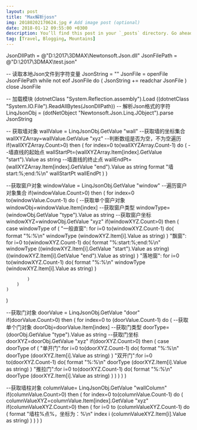 ```yaml
---
layout: post
title: "Max解析josn"
img: 20180202170624.jpg # Add image post (optional)
date: 2018-01-12 09:55:00 +0300
description: You’ll find this post in your `_posts` directory. Go ahead and edit it and re-build the site to see your changes. # Add post description (optional)
tag: [Travel, Blogging, Mountains]
---
```

JsonDllPath = @"D:\2017\3DMAX\Newtonsoft.Json.dll"
JsonFilePath = @"D:\2017\3DMAX\test.json"

-- 读取本地Json文件到字符变量
JsonString = ""
JsonFile = openFile JsonFilePath
while not eof JsonFile do
(
	JsonString += readchar JsonFile
)
close JsonFile


-- 加载模块
(dotnetClass "System.Reflection.assembly").Load ((dotnetClass "System.IO.File").ReadAllBytes(JsonDllPath))
-- 解析Json格式的字符
LinqJsonObj = (dotNetObject "Newtonsoft.Json.Linq.JObject").parse JsonString

-- 获取墙对象
wallValue = LinqJsonObj.GetValue "wall"
--获取墙的坐标集合
wallXYZArray=wallValue.GetValue "xyz"
--判断数组是否为空，不为空遍历
if(wallXYZArray.Count>0) then
(
  for index=0 to(wallXYZArray.Count-1) do
  (
	  --墙直线的起始点
	  wallStartPt=(wallXYZArray.Item[index].GetValue "start").Value as string
	  --墙直线的终止点
	  wallEndPt=(wallXYZArray.Item[index].GetValue "end").Value as string
	  format "墙start:%;end:%\n" wallStartPt wallEndPt
  )
)

--获取窗户对象
windowValue = LinqJsonObj.GetValue "window"
--遍历窗户对象集合
if(windowValue.Count>0) then
(
	for index=0 to(windowValue.Count-1) do
	(
		--获取单个窗户对象
		windowObj=windowValue.Item[index]
		--获取窗户类型
		windowType=(windowObj.GetValue "type").Value  as string
		--获取窗户坐标
		windowXYZ=windowObj.GetValue "xyz"
		if(windowXYZ.Count>0) then
		(
			case windowType of
			(
				"一般直窗": for i=0 to(windowXYZ.Count-1) do( format "%:%\n" windowType  (windowXYZ.Item[i].Value as string)   )
				"飘窗": for i=0 to(windowXYZ.Count-1) do( format "%:start:%;end:%\n" windowType ((windowXYZ.Item[i].GetValue "start").Value as string)  ((windowXYZ.Item[i].GetValue "end").Value as string)  )
				"落地窗": for i=0 to(windowXYZ.Count-1) do( format "%:%\n" windowType  (windowXYZ.Item[i].Value as string)   )
			
			)
		)
	)
)

--获取门对象
doorValue = LinqJsonObj.GetValue "door"
if(doorValue.Count>0) then
(
	for index=0 to (doorValue.Count-1) do
	(
		--获取单个门对象
		doorObj=doorValue.Item[index]
		--获取门类型
		doorType=(doorObj.GetValue "type").Value  as string
		--获取门坐标
		doorXYZ=doorObj.GetValue "xyz"
		if(doorXYZ.Count>0) then
		(
			case doorType of
			(
				"单开门":for i=0 to(doorXYZ.Count-1) do( format "%:%\n" doorType  (doorXYZ.Item[i].Value as string) )
				"双开门":for i=0 to(doorXYZ.Count-1) do( format "%:%\n" doorType  (doorXYZ.Item[i].Value as string) )
				"推拉门":for i=0 to(doorXYZ.Count-1) do( format "%:%\n" doorType  (doorXYZ.Item[i].Value as string) )
			)
		)
	)
)

--获取墙柱对象
columnValue= LinqJsonObj.GetValue "wallColumn"
if(columnValue.Count>0) then
(
	for index=0 to(columnValue.Count-1) do
	(
		columnValueXYZ=columnValue.Item[index].GetValue "xyz"
		if(columnValueXYZ.Count>0) then
		(
			for i=0 to (columnValueXYZ.Count-1) do
			(
				format "墙柱%点%，坐标为：%\n" index i (columnValueXYZ.Item[i].Value as string)
			)
		)
	)
)




















